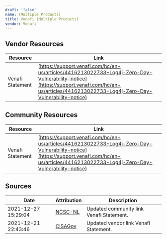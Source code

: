 ```yaml
---
draft: 'false'
name: (Multiple Products)
title: Venafi (Multiple Products)
vendor: Venafi
---
```


## Vendor Resources
| Resource | Link |
| --- | --- |
| Venafi Statement | [https://support.venafi.com/hc/en-us/articles/4416213022733-Log4j-Zero-Day-Vulnerability-notice](https://support.venafi.com/hc/en-us/articles/4416213022733-Log4j-Zero-Day-Vulnerability-notice) |

## Community Resources
| Resource | Link |
| --- | --- |
| Venafi Statement | [https://support.venafi.com/hc/en-us/articles/4416213022733-Log4j-Zero-Day-Vulnerability-notice](https://support.venafi.com/hc/en-us/articles/4416213022733-Log4j-Zero-Day-Vulnerability-notice) |


## Sources
| Date | Attribution | Description |
| --- | --- | --- |
| 2021-12-27 15:29:04 | [NCSC-NL](https://github.com/NCSC-NL/log4shell/blob/main/software/README.md) | Updated community link Venafi Statement.  |
| 2021-12-21 22:43:46 | [CISAGov](https://raw.githubusercontent.com/cisagov/log4j-affected-db/develop/README.md) | Updated vendor link Venafi Statement.  |
